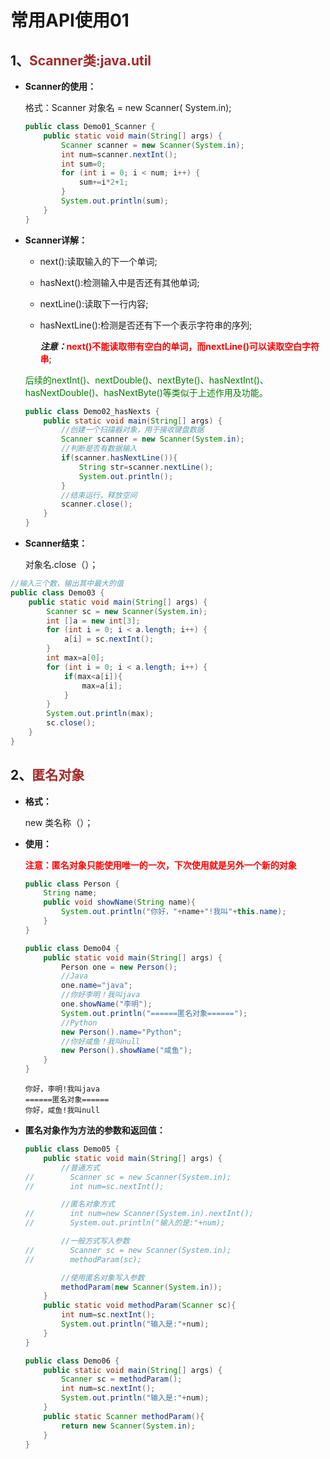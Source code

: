 # 常用API使用01

## 1、<span style='color:brown'>Scanner类:java.util</span>

- **Scanner的使用：**

  格式：Scanner   对象名   =    new   Scanner( System.in);

  ```java
  public class Demo01_Scanner {
      public static void main(String[] args) {
          Scanner scanner = new Scanner(System.in);
          int num=scanner.nextInt();
          int sum=0;
          for (int i = 0; i < num; i++) {
              sum+=i*2+1;
          }
          System.out.println(sum);
      }
  }
  ```
  
- **Scanner详解：**

  - next():读取输入的下一个单词;

  - hasNext():检测输入中是否还有其他单词;

  - nextLine():读取下一行内容;

  - hasNextLine():检测是否还有下一个表示字符串的序列;

    ***注意：***<span style='color:red'>**next()不能读取带有空白的单词，而nextLine()可以读取空白字符串**</span>;

  <span style='color:green'>后续的nextInt()、nextDouble()、nextByte()、hasNextInt()、hasNextDouble()、hasNextByte()等类似于上述作用及功能。</span>

  ```java
  public class Demo02_hasNexts {
      public static void main(String[] args) {
          //创建一个扫描器对象，用于接收键盘数据
          Scanner scanner = new Scanner(System.in);
          //判断是否有数据输入
          if(scanner.hasNextLine()){
              String str=scanner.nextLine();
              System.out.println();
          }
          //结束运行，释放空间
          scanner.close();
      }
  }
  ```
  
- **Scanner结束：**

  对象名.close（）；

```java
//输入三个数，输出其中最大的值
public class Demo03 {
    public static void main(String[] args) {
        Scanner sc = new Scanner(System.in);
        int []a = new int[3];
        for (int i = 0; i < a.length; i++) {
            a[i] = sc.nextInt();
        }
        int max=a[0];
        for (int i = 0; i < a.length; i++) {
            if(max<a[i]){
                max=a[i];
            }
        }
        System.out.println(max);
        sc.close();
    }
}
```

## 2、<span style='color:brown'>匿名对象</span>

- **格式：**

  new  类名称（）；

- **使用：**

  <span style='color:red'>**注意：匿名对象只能使用唯一的一次，下次使用就是另外一个新的对象**</span>

  ```java
  public class Person {
      String name;
      public void showName(String name){
          System.out.println("你好，"+name+"!我叫"+this.name);
      }
  }
  ```
  
  ```java
  public class Demo04 {
      public static void main(String[] args) {
          Person one = new Person();
          //Java
          one.name="java";
          //你好李明！我叫java
          one.showName("李明");
          System.out.println("======匿名对象======");
          //Python
          new Person().name="Python";
          //你好咸鱼！我叫null
          new Person().showName("咸鱼");
      }
  }
  ```
  
  ```
  你好，李明!我叫java
  ======匿名对象======
  你好，咸鱼!我叫null
  ```
  
- **匿名对象作为方法的参数和返回值：**

  ```java
  public class Demo05 {
      public static void main(String[] args) {
          //普通方式
  //        Scanner sc = new Scanner(System.in);
  //        int num=sc.nextInt();
  
          //匿名对象方式
  //        int num=new Scanner(System.in).nextInt();
  //        System.out.println("输入的是:"+num);
  
          //一般方式写入参数
  //        Scanner sc = new Scanner(System.in);
  //        methodParam(sc);
  
          //使用匿名对象写入参数
          methodParam(new Scanner(System.in));
      }
      public static void methodParam(Scanner sc){
          int num=sc.nextInt();
          System.out.println("输入是:"+num);
      }
  }
  ```
  
  ```java
  public class Demo06 {
      public static void main(String[] args) {
          Scanner sc = methodParam();
          int num=sc.nextInt();
          System.out.println("输入是:"+num);
      }
      public static Scanner methodParam(){
          return new Scanner(System.in);
      }
  }
  ```
  
  

